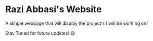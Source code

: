 # Razi Abbasi's Website

A simple webpage that will display the project's I will be working on!

Stay Tuned for future updates! :smiley:
